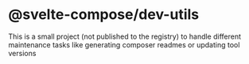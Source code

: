 # @svelte-compose/dev-utils

This is a small project (not published to the registry) to handle different maintenance tasks like generating composer readmes or updating tool versions
